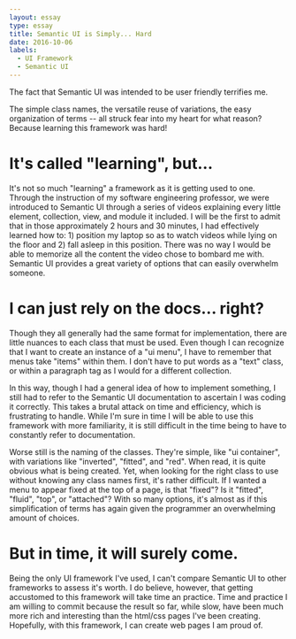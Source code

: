 ```yaml
---
layout: essay
type: essay
title: Semantic UI is Simply... Hard
date: 2016-10-06
labels:
  - UI Framework
  - Semantic UI
---
```


The fact that Semantic UI was intended to be user friendly terrifies me.

The simple class names, the versatile reuse of variations, the easy organization of terms -- all struck fear into my heart for what reason? Because learning this framework was hard!

# It's called "learning", but...
It's not so much "learning" a framework as it is getting used to one. Through the instruction of my software engineering professor, we were introduced to Semantic UI through a series of videos explaining every little element, collection, view, and module it included. I will be the first to admit that in those approximately 2 hours and 30 minutes, I had effectively learned how to: 1) position my laptop so as to watch videos while lying on the floor and 2) fall asleep in this position. There was no way I would be able to memorize all the content the video chose to bombard me with. Semantic UI provides a great variety of options that can easily overwhelm someone.

# I can just rely on the docs... right?
Though they all generally had the same format for implementation, there are little nuances to each class that must be used. Even though I can recognize that I want to create an instance of a "ui menu", I have to remember that menus take "items" within them. I don't have to put words as a "text" class, or within a paragraph tag as I would for a different collection.

In this way, though I had a general idea of how to implement something, I still had to refer to the Semantic UI documentation to ascertain I was coding it correctly. This takes a brutal attack on time and efficiency, which is frustrating to handle. While I'm sure in time I will be able to use this framework with more familiarity, it is still difficult in the time being to have to constantly refer to documentation.

Worse still is the naming of the classes. They're simple, like "ui container", with variations like "inverted", "fitted", and "red". When read, it is quite obvious what is being created. Yet, when looking for the right class to use without knowing any class names first, it's rather difficult. If I wanted a menu to appear fixed at the top of a page, is that "fixed"? Is it "fitted", "fluid", "top", or "attached"? With so many options, it's almost as if this simplification of terms has again given the programmer an overwhelming amount of choices.

# But in time, it will surely come.
Being the only UI framework I've used, I can't compare Semantic UI to other frameworks to assess it's worth. I do believe, however, that getting accustomed to this framework will take time an practice. Time and practice I am willing to commit because the result so far, while slow, have been much more rich and interesting than the html/css pages I've been creating. Hopefully, with this framework, I can create web pages I am proud of.
